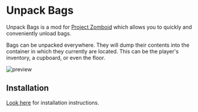 # Unpack Bags

Unpack Bags is a mod for [Project Zomboid](http://projectzomboid.com/) which allows you to quickly and conveniently unload bags.

Bags can be unpacked everywhere. They will dump their contents into the container in which they currently are located. This can be the player's inventory, a cupboard, or even the floor.

![preview](https://raw.githubusercontent.com/rm-code/unpack-bags/develop/unpack.png)

## Installation

[Look here](http://theindiestone.com/forums/index.php/topic/1395-) for installation instructions.
